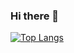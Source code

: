 ### Hi there 👋

[![Top Langs](https://github-readme-stats.vercel.app/api/top-langs/?username=tsutu3
)](https://github.com/anuraghazra/github-readme-stats)
<!--
**tsutu3/tsutu3** is a ✨ _special_ ✨ repository because its `README.md` (this file) appears on your GitHub profile.

Here are some ideas to get you started:

- 🔭 I’m currently working on ...
- 🌱 I’m currently learning ...
- 👯 I’m looking to collaborate on ...
- 🤔 I’m looking for help with ...
- 💬 Ask me about ...
- 📫 How to reach me: ...
- 😄 Pronouns: ...
- ⚡ Fun fact: ...
-->
